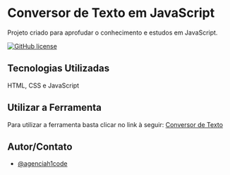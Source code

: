 ﻿# Conversor de Texto em JavaScript

Projeto criado para aprofudar o conhecimento e estudos em JavaScript.

[![GitHub license](https://img.shields.io/github/license/agenciah1code/conversordetexto.svg)](https://github.com/agenciah1code/PedeWhats/blob/master/LICENSE)

## Tecnologias Utilizadas

HTML, CSS e JavaScript

## Utilizar a Ferramenta

Para utilizar a ferramenta basta clicar no link à seguir: [Conversor de Texto](https://agenciah1code.github.io/conversordetexto/)

## Autor/Contato

- [@agenciah1code](https://www.github.com/agenciah1code)
